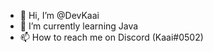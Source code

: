 - 👋 Hi, I’m @DevKaai
- 🌱 I’m currently learning Java
- 📫 How to reach me on Discord (Kaai#0502)

<!---
DevKaai/DevKaai is a ✨ special ✨ repository because its `README.md` (this file) appears on your GitHub profile.
You can click the Preview link to take a look at your changes.
--->
